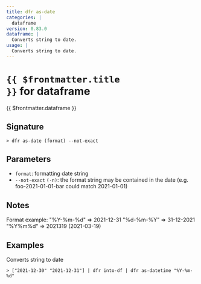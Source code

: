 ```yaml
---
title: dfr as-date
categories: |
  dataframe
version: 0.83.0
dataframe: |
  Converts string to date.
usage: |
  Converts string to date.
---
```


# <code>{{ $frontmatter.title }}</code> for dataframe

<div class='command-title'>{{ $frontmatter.dataframe }}</div>

## Signature

```> dfr as-date (format) --not-exact```

## Parameters

 -  `format`: formatting date string
 -  `--not-exact` `(-n)`: the format string may be contained in the date (e.g. foo-2021-01-01-bar could match 2021-01-01)

## Notes
Format example:
        "%Y-%m-%d"    => 2021-12-31
        "%d-%m-%Y"    => 31-12-2021
        "%Y%m%d"      => 2021319 (2021-03-19)
## Examples

Converts string to date
```shell
> ["2021-12-30" "2021-12-31"] | dfr into-df | dfr as-datetime "%Y-%m-%d"

```
